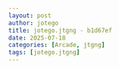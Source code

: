 ```yaml
---
layout: post
author: jotego
title: jotego.jtgng - b1d67ef
date: 2025-07-18
categories: [Arcade, jtgng]
tags: [jotego.jtgng]
---
```


